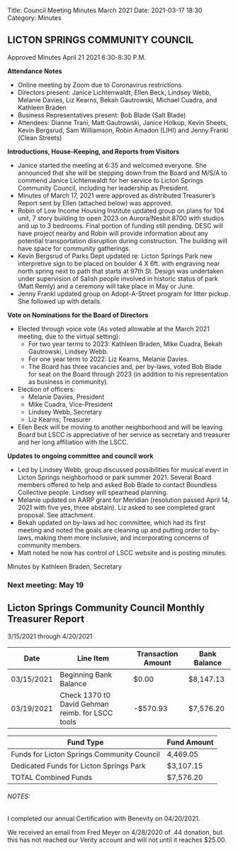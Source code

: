 Title: Council Meeting Minutes March 2021
Date: 2021-03-17 18:30
Category: Minutes


## LICTON SPRINGS COMMUNITY COUNCIL

Approved Minutes April 21 2021 6:30-8:30 P.M.

**Attendance Notes** 

- Online meeting by Zoom due to Coronavirus restrictions
- Directors present: Janice Lichtenwaldt, Ellen Beck, Lindsey Webb, Melanie Davies, Liz Kearns, Bekah Gautrowski, Michael Cuadra, and Kathleen Braden
- Business Representatives present: Bob Blade (Salt Blade) 
- Attendees: Dianne Trani, Matt Gautrowski, Janice Holkup, Kevin Sheets, Kevin Bergsrud, Sam Williamson, Robin Amadon (LIHI) and Jenny Frankl (Clean Streets)


**Introductions, House-Keeping, and Reports from Visitors**

- Janice started the meeting at 6:35 and welcomed everyone. She announced that she will be stepping down from the Board and M/S/A to commend Janice Lichtenwaldt for her service to Licton Springs Community Council, including her leadership as President. 
- Minutes of March 17, 2021 were approved as distributed  Treasurer’s Report sent by Ellen (attached below) was approved. 
- Robin of Low Income Housing Institute updated group on plans for 104 unit, 7 story building to open 2023 on Aurora/Nesbit 8700 with studios and up to 3 bedrooms. Final portion of funding still pending. DESC will have project nearby and Robin will provide information about any potential transportation disruption during construction. The building will have space for community gatherings.
- Kevin Bergsrud of Parks Dept updated re: Licton Springs Park new interpretive sign to be placed on boulder 4 X 6ft. with engraving near north spring next to path that starts at 97th St.  Design was undertaken under supervision of Salish people involved in historic status of park (Matt Remly) and a ceremony will take place in May or June.
- Jenny Frankl updated group on Adopt-A-Street program for litter pickup. She followed up with details. 


**Vote on Nominations for the Board of Directors**

- Elected through voice vote (As voted allowable at the March 2021 meeting, due to the virtual setting):
  - For two year terms to 2023: Kathleen Braden, Mike Cuadra, Bekah Gautrowski, Lindsey Webb. 
  - For one year term to 2022: Liz Kearns, Melanie Davies.
  - The Board has three vacancies and, per by-laws, voted Bob Blade for seat on the Board through 2023 (in addition to his representation as business in community).
- Election of officers: 
  - Melanie Davies, President
  - Mike Cuadra, Vice-President
  - Lindsey Webb, Secretary
  - Liz Kearns, Treasurer 
- Ellen Beck will be moving to another neighborhood and will be leaving Board but LSCC is appreciative of her service as secretary and treasurer and her long affiliation with the LSCC. 


**Updates to ongoing committee and council work**

- Led by Lindsey Webb, group discussed possibilities for musical event in Licton Springs neighborhood or park summer 2021. Several Board members offered to help and asked Bob Blade to contact Boundless Collective people.  Lindsey will spearhead planning.
- Melanie updated on AARP grant for Meridian (resolution passed April 14, 2021 with five yes, three abstain). Liz asked to see completed grant proposal.  See attachment. 
- Bekah updated on by-laws ad hoc committee, which had its first meeting and noted the goals are cleaning up and putting order to by-laws, making them more inclusive,  and incorporating concerns of community members. 
- Matt noted he now has control of LSCC website and is posting minutes.


Minutes by Kathleen Braden, Secretary

### Next meeting: May 19

## Licton Springs Community Council Monthly Treasurer Report 

3/15/2021 through 4/20/2021

Date | Line Item | Transaction Amount | Bank Balance  
------------ | ------------- | ------------- | -------------
03/15/2021  | Beginning Bank Balance  | $0.00  | $8,147.13
03/19/2021  | Check 1370 t0 David Gehman reimb. for LSCC tools  | -$570.93  | $7,576.20

Fund Type | Fund Amount
------------ | -------------
Funds for Licton Springs Community Council | 4,469.05
Dedicated Funds for Licton Springs Park | $3,107.15
TOTAL Combined Funds | $7,576.20


###### NOTES:  

I completed our annual Certification with Benevity on 04/20/2021.

We received an email from Fred Meyer on 4/28/2020 of .44 donation, but this has not reached our Verity account and will not until it reaches $25.00.
